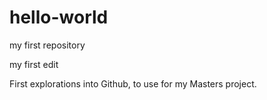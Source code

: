 # hello-world
my first repository

my first edit

First explorations into Github, to use for my Masters project.
